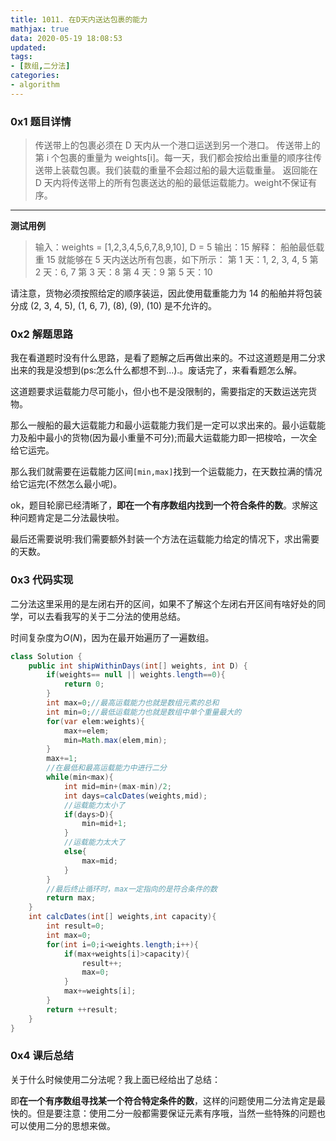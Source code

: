 ```yaml
---
title: 1011. 在D天内送达包裹的能力
mathjax: true
data: 2020-05-19 18:08:53
updated:
tags:
- [数组,二分法]
categories:
- algorithm
---
```


### 0x1 题目详情

>传送带上的包裹必须在 D 天内从一个港口运送到另一个港口。
传送带上的第 i 个包裹的重量为 weights[i]。每一天，我们都会按给出重量的顺序往传送带上装载包裹。我们装载的重量不会超过船的最大运载重量。
返回能在 D 天内将传送带上的所有包裹送达的船的最低运载能力。weight不保证有序。
---

**测试用例**

>输入：weights = [1,2,3,4,5,6,7,8,9,10], D = 5
输出：15
解释：
船舶最低载重 15 就能够在 5 天内送达所有包裹，如下所示：
第 1 天：1, 2, 3, 4, 5
第 2 天：6, 7
第 3 天：8
第 4 天：9
第 5 天：10

请注意，货物必须按照给定的顺序装运，因此使用载重能力为 14 的船舶并将包装分成 (2, 3, 4, 5), (1, 6, 7), (8), (9), (10) 是不允许的。

### 0x2 解题思路

我在看道题时没有什么思路，是看了题解之后再做出来的。不过这道题是用二分求出来的我是没想到(ps:怎么什么都想不到...).。废话完了，来看看题怎么解。

这道题要求运载能力尽可能小，但小也不是没限制的，需要指定的天数运送完货物。

那么一艘船的最大运载能力和最小运载能力我们是一定可以求出来的。最小运载能力及船中最小的货物(因为最小重量不可分);而最大运载能力即一把梭哈，一次全给它运完。

那么我们就需要在运载能力区间`[min,max]`找到一个运载能力，在天数拉满的情况给它运完(不然怎么最小呢)。

ok，题目轮廓已经清晰了，**即在一个有序数组内找到一个符合条件的数**。求解这种问题肯定是二分法最快啦。

最后还需要说明:我们需要额外封装一个方法在运载能力给定的情况下，求出需要的天数。

### 0x3 代码实现

二分法这里采用的是左闭右开的区间，如果不了解这个左闭右开区间有啥好处的同学，可以去看我写的关于二分法的使用总结。

时间复杂度为$O(N)$，因为在最开始遍历了一遍数组。

``` java
class Solution {
    public int shipWithinDays(int[] weights, int D) {
        if(weights== null || weights.length==0){
            return 0;
        }
        int max=0;//最高运载能力也就是数组元素的总和
        int min=0;//最低运载能力也就是数组中单个重量最大的
        for(var elem:weights){
            max+=elem;
            min=Math.max(elem,min);
        }
        max+=1;
        //在最低和最高运载能力中进行二分
        while(min<max){
            int mid=min+(max-min)/2;
            int days=calcDates(weights,mid);
            //运载能力太小了
            if(days>D){
                min=mid+1;
            }
            //运载能力太大了
            else{
                max=mid;
            }
        }
        //最后终止循环时，max一定指向的是符合条件的数
        return max;
    }
    int calcDates(int[] weights,int capacity){
        int result=0;
        int max=0;
        for(int i=0;i<weights.length;i++){
            if(max+weights[i]>capacity){
                result++;
                max=0;
            }
            max+=weights[i];
        }
        return ++result;
    }
}

```

### 0x4 课后总结

关于什么时候使用二分法呢？我上面已经给出了总结：

即**在一个有序数组寻找某一个符合特定条件的数**，这样的问题使用二分法肯定是最快的。但是要注意：使用二分一般都需要保证元素有序哦，当然一些特殊的问题也可以使用二分的思想来做。